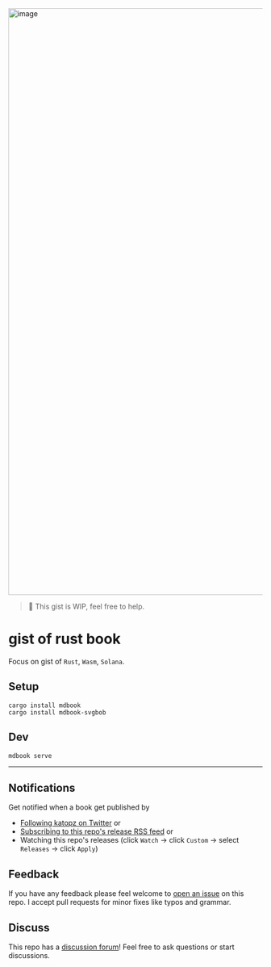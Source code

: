 <img width="1163" alt="image" src="https://user-images.githubusercontent.com/97060/213910328-dfdfa119-74b8-470c-a00d-69a67f7d1ecc.png">

> 🚧 This gist is WIP, feel free to help.

# gist of rust book

Focus on gist of `Rust`, `Wasm`, `Solana`.

## Setup

```
cargo install mdbook
cargo install mdbook-svgbob
```

## Dev

```
mdbook serve
```

---

## Notifications

Get notified when a book get published by

- [Following katopz on Twitter](https://twitter.com/katopz) or
- [Subscribing to this repo's release RSS feed](https://github.com/gist-rs/book/releases.atom) or
- Watching this repo's releases (click `Watch` -> click `Custom` -> select `Releases` -> click `Apply`)

## Feedback

If you have any feedback please feel welcome to [open an issue](https://github.com/gist-rs/book/issues/new) on this repo. I accept pull requests for minor fixes like typos and grammar.

## Discuss

This repo has a [discussion forum](https://github.com/gist-rs/book/discussions)! Feel free to ask questions or start discussions.
